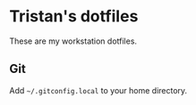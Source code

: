 # Tristan's dotfiles

These are my workstation dotfiles.

## Git

Add `~/.gitconfig.local` to your home directory.
